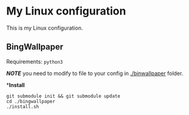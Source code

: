 # My Linux configuration

This is my Linux configuration.

## BingWallpaper

Requirements: `python3`

***NOTE*** you need to modify to file to your config in [./binwallpaper](./bingwallpaper/) folder.

***Install**

``` shell
git submodule init && git submodule update
cd ./bingwallpaper
./install.sh
```

